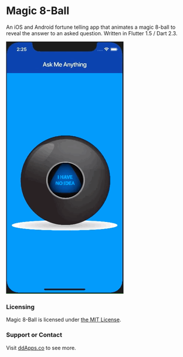 # Magic 8-Ball
An iOS and Android fortune telling app that animates a magic 8-ball to reveal the answer to an asked question. Written in Flutter 1.5 / Dart 2.3.

![](art/screenshot/magic-8-ball-04.gif?raw=true)

### Licensing
Magic 8-Ball is licensed under [the MIT License](LICENSE).

### Support or Contact
Visit [ddApps.co](http://ddapps.co) to see more.
